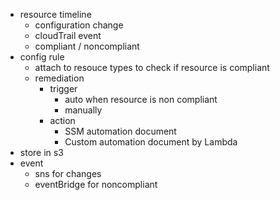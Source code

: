 - resource timeline
    - configuration change
    - cloudTrail event
    - compliant / noncompliant
- config rule
    - attach to resouce types to check if resource is compliant
    - remediation
        - trigger
            - auto when resource is non compliant
            - manually
        - action
            - SSM automation document
            - Custom automation document by Lambda
- store in s3
- event
    - sns for changes
    - eventBridge for noncompliant